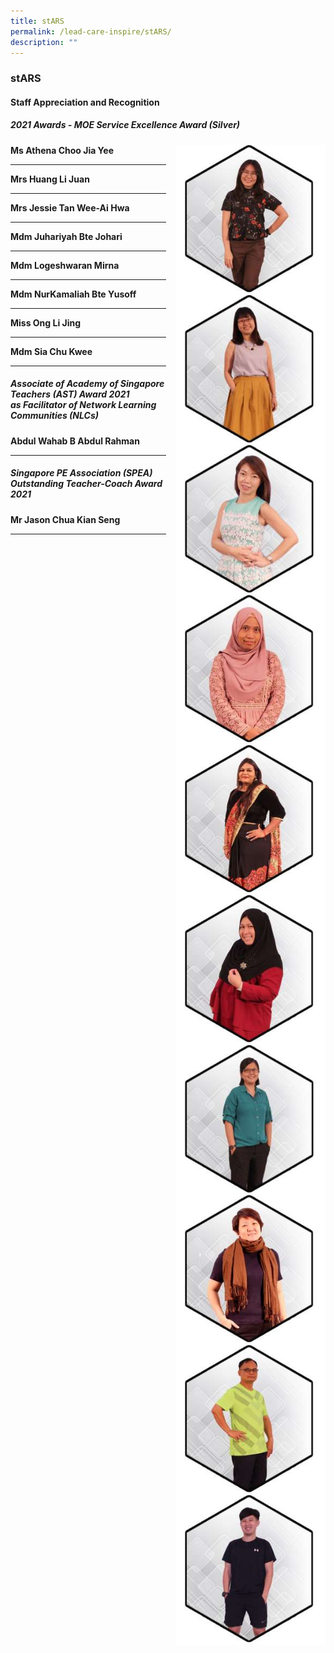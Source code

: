 ```yaml
---
title: stARS
permalink: /lead-care-inspire/stARS/
description: ""
---
```

### stARS

#### Staff Appreciation and Recognition

##### 2021 Awards - MOE Service Excellence Award (Silver)

<img src="/images/stars1.png" style="width:240px;height:240px;margin-left:15px;" align = "right"> **Ms Athena Choo Jia Yee**

* * *

<img src="/images/stars2.png" style="width:240px;height:240px;margin-left:15px;" align = "right"> **Mrs Huang Li Juan**

* * *

<img src="/images/stars3.png" style="width:240px;height:240px;margin-left:15px;" align = "right"> **Mrs Jessie Tan Wee-Ai Hwa**

* * *

<img src="/images/stars4.png" style="width:240px;height:240px;margin-left:15px;" align = "right"> **Mdm Juhariyah Bte Johari**

* * *

<img src="/images/stars5.png" style="width:240px;height:240px;margin-left:15px;" align = "right"> **Mdm Logeshwaran Mirna**

* * *

<img src="/images/stars6.png" style="width:240px;height:240px;margin-left:15px;" align = "right"> **Mdm NurKamaliah Bte Yusoff**

* * *

<img src="/images/stars7.png" style="width:240px;height:240px;margin-left:15px;" align = "right"> **Miss Ong Li Jing**

* * *

<img src="/images/stars8.png" style="width:240px;height:240px;margin-left:15px;" align = "right"> **Mdm Sia Chu Kwee**

* * *

##### Associate of Academy of Singapore Teachers (AST) Award 2021 as Facilitator of Network Learning Communities (NLCs)

<img src="/images/stars9.png" style="width:240px;height:240px;margin-left:15px;" align = "right"> **Abdul Wahab B Abdul Rahman**

* * *

##### Singapore PE Association (SPEA) Outstanding Teacher-Coach Award 2021

<img src="/images/stars10.png" style="width:240px;height:240px;margin-left:15px;" align = "right"> **Mr Jason Chua Kian Seng**

* * *